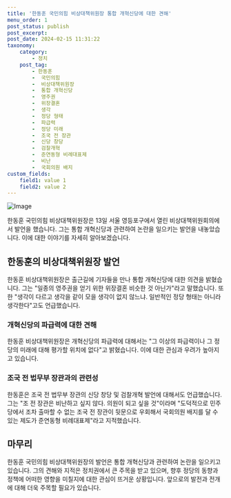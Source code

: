 ```yaml
---
title: '한동훈 국민의힘 비상대책위원장 통합 개혁신당에 대한 견해'
menu_order: 1
post_status: publish
post_excerpt: 
post_date: 2024-02-15 11:31:22
taxonomy:
    category:
        - 정치
    post_tag:
        - 한동훈
        -  국민의힘
        -  비상대책위원장
        -  통합 개혁신당
        -  영주권
        -  위장결혼
        -  생각
        -  정당 형태
        -  파급력
        -  정당 미래
        -  조국 전 장관
        -  신당 창당
        -  검찰개혁
        -  준연동형 비례대표제
        -  비난
        -  국회의원 배지
custom_fields:
    field1: value 1
    field2: value 2
---
```


![Image](https://imgnews.pstatic.net/image/449/2024/02/13/0000267816_001_20240213103301452.jpg?type=w647)

한동훈 국민의힘 비상대책위원장은 13일 서울 영등포구에서 열린 비상대책위원회의에서 발언을 했습니다. 그는 통합 개혁신당과 관련하여 논란을 일으키는 발언을 내놓았습니다. 이에 대한 이야기를 자세히 알아보겠습니다.
## 한동훈의 비상대책위원장 발언
한동훈 비상대책위원장은 출근길에 기자들을 만나 통합 개혁신당에 대한 의견을 밝혔습니다. 그는 "일종의 영주권을 얻기 위한 위장결혼 비슷한 것 아닌가"라고 말했습니다. 또한 "생각이 다르고 생각을 같이 모을 생각이 없지 않느냐. 일반적인 정당 형태는 아니라 생각한다"고도 언급했습니다.
### 개혁신당의 파급력에 대한 견해
한동훈 비상대책위원장은 개혁신당의 파급력에 대해서는 "그 이상의 파급력이나 그 정당의 미래에 대해 평가할 위치에 없다"고 밝혔습니다. 이에 대한 관심과 우려가 높아지고 있습니다.
### 조국 전 법무부 장관과의 관련성
한동훈은 조국 전 법무부 장관의 신당 창당 및 검찰개혁 발언에 대해서도 언급했습니다. 그는 "조 전 장관은 비난하고 싶지 않다. 의원이 되고 싶을 것"이라며 "도덕적으로 민주당에서 조차 출마할 수 없는 조국 전 장관이 뒷문으로 우회해서 국회의원 배지를 달 수 있는 제도가 준연동형 비례대표제"라고 지적했습니다.
## 마무리
한동훈 국민의힘 비상대책위원장의 발언은 통합 개혁신당과 관련하여 논란을 일으키고 있습니다. 그의 견해와 지적은 정치권에서 큰 주목을 받고 있으며, 향후 정당의 동향과 정책에 어떠한 영향을 미칠지에 대한 관심이 뜨거운 상황입니다. 앞으로의 발전과 전개에 대해 더욱 주목할 필요가 있습니다.
